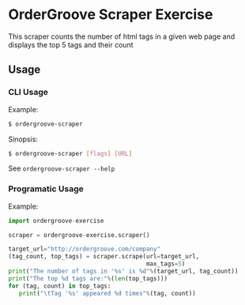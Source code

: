 # OrderGroove Scraper Exercise

This scraper counts the number of html tags in a given web page and displays the top 5 tags and their count

## Usage
### CLI Usage
Example:
```sh
$ ordergroove-scraper
```

Sinopsis:
```sh
$ ordergroove-scraper [flags] [URL]
```

See ```ordergroove-scraper --help```

### Programatic Usage
Example:
```python
import ordergroove-exercise

scraper = ordergroove-exercise.scraper()

target_url="http://ordergroove.com/company"
(tag_count, top_tags) = scraper.scrape(url=target_url,
                                       max_tags=5)
print("The number of tags in '%s' is %d"%(target_url, tag_count))
print("The top %d tags are:"%(len(top_tags)))
for (tag, count) in top_tags:
   print("\tTag '%s' appeared %d times"%(tag, count))
```
